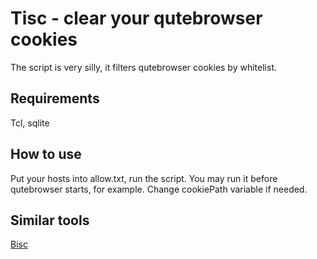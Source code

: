 Tisc - clear your qutebrowser cookies
=====================================

The script is very silly, it filters qutebrowser cookies by whitelist.

Requirements
------------

Tcl, sqlite

How to use
----------

Put your hosts into allow.txt, run the script. You may run it before
qutebrowser starts, for example. Change cookiePath variable if needed.

Similar tools
-------------

[Bisc](https://hackage.haskell.org/package/bisc)
